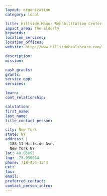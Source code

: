 ```yaml
---
layout: organization
category: local

title: Hillside Manor Rehabilitation Center
impact_area: The Elderly
keywords: 
location_services: 
location_offices: 
website: http://www.hillsidehealthcare.com/

description: 
mission: 

cash_grants: 
grants: 
service_opp: 
services: 

learn: 
cont_relationship: 

salutation: 
first_name: 
last_name: 
title_contact_person: 

city: New York
state: NY
address: |
  188-11 Hillside Ave.  
  New York NY 
lat: 40.85895
lng: -73.930634
phone: 718-454-1244
ext: 
fax: 
email: 
preferred_contact: 
contact_person_intro: 
---
```


